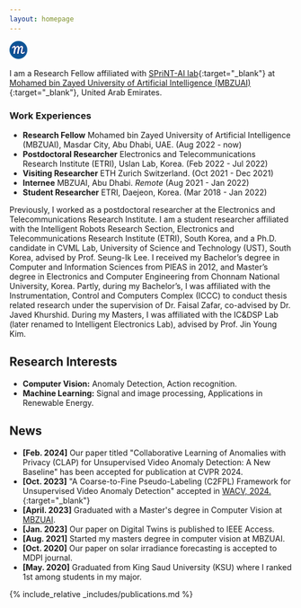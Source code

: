 ```yaml
---
layout: homepage
---
```



![](/assets/img/favicon.png)


I am a Research Fellow affiliated with [SPriNT-AI lab](https://www.sprintai.org/){:target="_blank"} at [Mohamed bin Zayed University of Artificial Intelligence (MBZUAI)](https://mbzuai.ac.ae/){:target="_blank"}, United Arab Emirates.

### Work Experiences

- **Research Fellow** Mohamed bin Zayed University of Artificial Intelligence (MBZUAI), Masdar City, Abu Dhabi, UAE. (Aug 2022 - now)
- **Postdoctoral Researcher** Electronics and Telecommunications Research Institute (ETRI), Uslan Lab, Korea. (Feb 2022 - Jul 2022)
- **Visiting Researcher** ETH Zurich Switzerland. (Oct 2021 - Dec 2021)
- **Internee** MBZUAI, Abu Dhabi. *Remote*  (Aug 2021 - Jan 2022)
- **Student Researcher** ETRI, Daejeon, Korea. (Mar 2018 - Jan 2022)

Previously, I worked as a postdoctoral researcher at the Electronics and Telecommunications Research Institute. I am a student researcher affiliated with the Intelligent Robots Research Section, Electronics and Telecommunications Research Institute (ETRI), South Korea, and a Ph.D. candidate in CVML Lab, University of Science and Technology (UST), South Korea, advised by Prof. Seung-Ik Lee. 
I received my Bachelor’s degree in Computer and Information Sciences from PIEAS in 2012, and Master’s degree in Electronics and Computer Engineering from Chonnam National University, Korea. Partly, during my Bachelor’s, I was affiliated with the Instrumentation, Control and Computers Complex (ICCC) to conduct thesis related research under the supervision of Dr. Faisal Zafar, co-advised by Dr. Javed Khurshid. During my Masters, I was affiliated with the IC&DSP Lab (later renamed to Intelligent Electronics Lab), advised by Prof. Jin Young Kim.

## Research Interests

- **Computer Vision:** Anomaly Detection, Action recognition.
- **Machine Learning:** Signal and image processing, Applications in Renewable Energy.

## News
- **[Feb. 2024]** Our paper titled "Collaborative Learning of Anomalies with Privacy (CLAP) for Unsupervised Video Anomaly Detection: A New Baseline" has been accepted for publication at CVPR 2024.
- **[Oct. 2023]** "A Coarse-to-Fine Pseudo-Labeling (C2FPL) Framework for Unsupervised Video Anomaly Detection" accepted in [WACV, 2024.](https://arxiv.org/abs/2310.17650){:target="_blank"}
- **[April. 2023]** Graduated with a Master's degree in Computer Vision at [MBZUAI](https://mbzuai.ac.ae/).
- **[Jan. 2023]** Our paper on Digital Twins is published to IEEE Access.
- **[Aug. 2021]** Started my masters degree in computer vision at MBZUAI. 
- **[Oct. 2020]** Our paper on solar irradiance forecasting is accepted to MDPI journal.
- **[May. 2020]** Graduated from King Saud University (KSU) where I ranked 1st among students in my major.


{% include_relative _includes/publications.md %}

<!-- {% include_relative _includes/services.md %} -->
